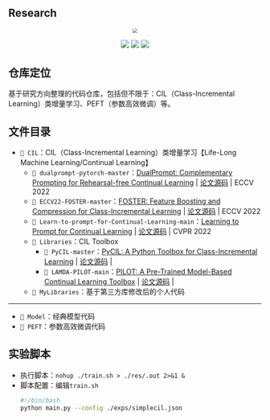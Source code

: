 ## Research

<div align=center><img src="https://markdownimg-hw.oss-cn-beijing.aliyuncs.com/logo.png" style="zoom: 60%;" /></div>
<p></p>
<div align=center><img src="https://visitor-badge.laobi.icu/badge?page_id=Geeks-Z.Research&left_color=green&right_color=red" /> <img src="https://img.shields.io/github/last-commit/Geeks-Z/Research" /> <img src="https://img.shields.io/github/license/Geeks-Z/Research" /></div>

## 仓库定位

基于研究方向整理的代码仓库，包括但不限于：CIL（Class-Incremental Learning）类增量学习、PEFT（参数高效微调）等。

## 文件目录

- `📁 CIL`：CIL（Class-Incremental Learning）类增量学习【Life-Long Machine Learning/Continual Learning】
  - `📁 dualprompt-pytorch-master`：[DualPrompt: Complementary Prompting for Rehearsal-free Continual Learning](https://arxiv.org/abs/2204.04799) | [论文源码](https://github.com/google-research/l2p) | ECCV 2022 
  - `📁 ECCV22-FOSTER-master`：[FOSTER: Feature Boosting and Compression for Class-Incremental Learning](https://arxiv.org/abs/2204.04662) | [论文源码](https://github.com/G-U-N/ECCV22-FOSTER) | ECCV 2022
  - `📁 Learn-to-prompt-for-Continual-Learning-main`：[Learning to Prompt for Continual Learning](https://arxiv.org/abs/2112.08654) | [论文源码](https://github.com/google-research/l2p) | CVPR 2022
  - `📁 Libraries`：CIL Toolbox
    - `📁 PyCIL-master`：[PyCIL: A Python Toolbox for Class-Incremental Learning](https://arxiv.org/abs/2112.12533) | [论文源码](https://github.com/G-U-N/PyCIL) | 
    - `📁 LAMDA-PILOT-main`：[PILOT: A Pre-Trained Model-Based Continual Learning Toolbox](https://arxiv.org/abs/2309.07117) | [论文源码](https://github.com/sun-hailong/LAMDA-PILOT) | 
  - `📁 MyLibraries`：基于第三方库修改后的个人代码
---
- `📁 Model`：经典模型代码
- `📁 PEFT`：参数高效微调代码

## 实验脚本

- 执行脚本：`nohup ./train.sh > ./res/.out 2>&1 &`
- 脚本配置：编辑`train.sh`
  ```bash
  #!/bin/bash
  python main.py --config ./exps/simplecil.json
  ```